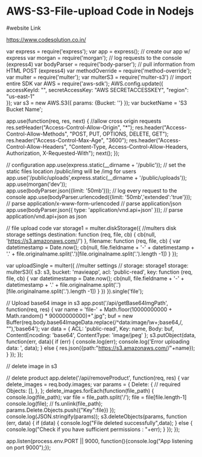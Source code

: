 # AWS-S3-File-upload Code in Nodejs

#website Link 

https://www.codesolution.co.in/




var express  = require('express');
var app      = express();                               // create our app w/ express
var morgan = require('morgan');             // log requests to the console (express4)
var bodyParser = require('body-parser');    // pull information from HTML POST (express4)
var methodOverride = require('method-override');
var multer  =   require('multer');
var multerS3 = require('multer-s3')
// import entire SDK
var AWS = require('aws-sdk');
AWS.config.update({
    accessKeyId: "<AWS ACCESSKEYID>",
    secretAccessKey: "AWS SECRETACCESSKEY",
    "region": "us-east-1"  
});
var s3 = new AWS.S3({ params: {Bucket: '<S3 Bucket Name>'} });
var bucketName = 'S3 Bucket Name';

app.use(function(req, res, next) { //allow cross origin requests
    res.setHeader("Access-Control-Allow-Origin", "*");
    res.header("Access-Control-Allow-Methods", "POST, PUT, OPTIONS, DELETE, GET");
    res.header("Access-Control-Max-Age", "3600");
    res.header("Access-Control-Allow-Headers", "Content-Type, Access-Control-Allow-Headers, Authorization, X-Requested-With");
    next();
});

// configuration
app.use(express.static(__dirname + '/public'));                 // set the static files location /public/img will be /img for users
app.use('/public/uploads',express.static(__dirname + '/public/uploads'));
app.use(morgan('dev'));               
app.use(bodyParser.json({limit: '50mb'}));                          // log every request to the console
app.use(bodyParser.urlencoded({limit: '50mb','extended':'true'}));            // parse application/x-www-form-urlencoded                                // parse application/json
app.use(bodyParser.json({ type: 'application/vnd.api+json' })); // parse application/vnd.api+json as json


// file upload code
var storage1 = multer.diskStorage({ //multers disk storage settings
    destination: function (req, file, cb) {
        cb(null, 'https://s3.amazonaws.com/<S3 Bucket Name>/')
    },
    filename: function (req, file, cb) {
        var datetimestamp = Date.now();
        cb(null, file.fieldname + '-' + datetimestamp + '.' + file.originalname.split('.')[file.originalname.split('.').length -1])
    }
});

var uploadSingle = multer({ //multer settings
        // storage: storage1
        storage: multerS3({
            s3: s3,
            bucket: 'mavieapp',
            acl: 'public-read',
            key: function (req, file, cb) {
               var datetimestamp = Date.now();
               cb(null, file.fieldname + '-' + datetimestamp + '.' + file.originalname.split('.')[file.originalname.split('.').length -1])
            }
        })
}).single('file');


// Upload base64 image in s3
app.post('/api/getBase64ImgPath', function(req, res) {
    var name = 'file-' + Math.floor(10000000000 + Math.random() * 90000000000)+".jpg";
    buf = new Buffer(req.body.base64ImageData.replace(/^data:image\/\w+;base64,/, ""),'base64');
      var data = {
        ACL: 'public-read',
        Key: name, 
        Body: buf,
        ContentEncoding: 'base64',
        ContentType: 'image/jpeg'
      };
      s3.putObject(data, function(err, data){
          if (err) { 
            console.log(err);
            console.log('Error uploading data: ', data); 
          } else {
            res.json({path:"https://s3.amazonaws.com/<S3 Bucket Name>/"+name});
          }
      });
});


// delete image in s3 

// delete product
app.delete('/api/removeProduct', function(req, res) {
   var delete_images = req.body.images;
   var params = {
      Delete: { // required
        Objects: [],
      },
    };
    delete_images.forEach(function(file_path) {
        console.log(file_path);
        var file  = file_path.split('/');
        file = file[file.length-1]
        console.log(file);
        // fs.unlink(file_path);
        params.Delete.Objects.push({"Key":file})
    });
    console.log(JSON.stringify(params));
    s3.deleteObjects(params, function (err, data) {
        if (data) {
            console.log("File deleted successfully",data);
        }
        else {
            console.log("Check if you have sufficient permissions : "+err);
        }
    });
});


app.listen(process.env.PORT || 9000, function(){console.log("App listening on port 9000");});

